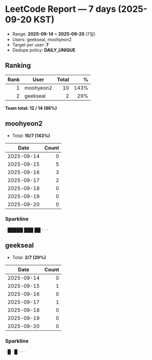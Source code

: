 # LeetCode Report — 7 days (2025-09-20 KST)

- Range: **2025-09-14 ~ 2025-09-20** (7일)
- Users: geekseal, moohyeon2
- Target per user: **7**
- Dedupe policy: **DAILY_UNIQUE**

## Ranking
| Rank | User | Total | % |
|---:|---|---:|---:|
| 1 | moohyeon2 | 10 | 143% |
| 2 | geekseal | 2 | 29% |

**Team total: 12 / 14 (86%)**

## moohyeon2
- Total: **10/7 (143%)**

| Date | Count |
|---|---:|
| 2025-09-14 | 0 |
| 2025-09-15 | 5 |
| 2025-09-16 | 3 |
| 2025-09-17 | 2 |
| 2025-09-18 | 0 |
| 2025-09-19 | 0 |
| 2025-09-20 | 0 |

### Sparkline
· █████ ███ ██ · · ·

## geekseal
- Total: **2/7 (29%)**

| Date | Count |
|---|---:|
| 2025-09-14 | 0 |
| 2025-09-15 | 1 |
| 2025-09-16 | 0 |
| 2025-09-17 | 1 |
| 2025-09-18 | 0 |
| 2025-09-19 | 0 |
| 2025-09-20 | 0 |

### Sparkline
· █ · █ · · ·
